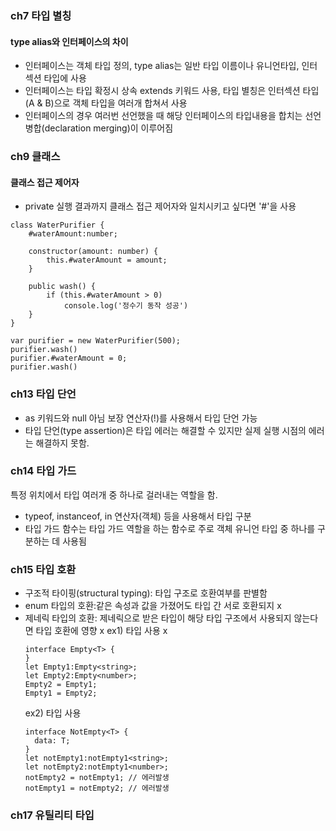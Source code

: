 ### ch7 타입 별칭

#### type alias와 인터페이스의 차이

- 인터페이스는 객체 타입 정의, type alias는 일반 타입 이름이나 유니언타입, 인터섹션 타입에 사용
- 인터페이스는 타입 확정시 상속 extends 키워드 사용, 타입 별칭은 인터섹션 타입(A & B)으로 객체 타입을 여러개 합쳐서 사용
- 인터페이스의 경우 여러번 선언했을 때 해당 인터페이스의 타입내용을 합치는 선언 병합(declaration merging)이 이루어짐

### ch9 클래스

#### 클래스 접근 제어자

- private 실행 결과까지 클래스 접근 제어자와 일치시키고 싶다면 '#'을 사용

```
class WaterPurifier {
    #waterAmount:number;

    constructor(amount: number) {
        this.#waterAmount = amount;
    }

    public wash() {
        if (this.#waterAmount > 0)
            console.log('정수기 동작 성공')
    }
}

var purifier = new WaterPurifier(500);
purifier.wash()
purifier.#waterAmount = 0;
purifier.wash()
```

### ch13 타입 단언

- as 키워드와 null 아님 보장 연산자(!)를 사용해서 타입 단언 가능
- 타입 단언(type assertion)은 타입 에러는 해결할 수 있지만 실제 실행 시점의 에러는 해결하지 못함.

### ch14 타입 가드
특정 위치에서 타입 여러개 중 하나로 걸러내는 역할을 함.

- typeof, instanceof, in 연산자(객체) 등을 사용해서 타입 구분
- 타입 가드 함수는 타입 가드 역할을 하는 함수로 주로 객체 유니언 타입 중 하나를 구분하는 데 사용됨

### ch15 타입 호환
- 구조적 타이핑(structural typing): 타입 구조로 호환여부를 판별함
- enum 타입의 호환:같은 속성과 값을 가졌어도 타입 간 서로 호환되지 x
- 제네릭 타입의 호환: 제네릭으로 받은 타입이 해당 타입 구조에서 사용되지 않는다면 타입 호환에 영향 x
  ex1) 타입 사용 x
  ```
  interface Empty<T> {
  }
  let Empty1:Empty<string>;
  let Empty2:Empty<number>;
  Empty2 = Empty1;
  Empty1 = Empty2;
  ```
  ex2) 타입 사용
  ```
  interface NotEmpty<T> {
    data: T;
  }
  let notEmpty1:notEmpty1<string>;
  let notEmpty2:notEmpty1<number>;
  notEmpty2 = notEmpty1; // 에러발생
  notEmpty1 = notEmpty2; // 에러발생
  ```

### ch17 유틸리티 타입
